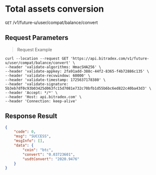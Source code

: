 # Total assets conversion

`GET` /v1/future-u/user/compat/balance/convert

## Request Parameters

> Request Example

```shell
curl --location --request GET 'https://api.bitradex.com/v1/future-u/user/compat/balance/convert' \
--header 'validate-algorithms: HmacSHA256' \
--header 'validate-appkey: 2fa91add-388c-44f2-8365-f4b72886c135' \
--header 'validate-recvwindow: 60000' \
--header 'validate-timestamp: 1725637178380' \
--header 'validate-signature: 5b3eb7df0c93b03425d063fc15d7081e732c70bfb1d55b6bc6ed822c40ba43d3' \
--header 'Accept: */*' \
--header 'Host: api.bitradex.com' \
--header 'Connection: keep-alive'
```

## Response Result

```json
{
    "code": 0,
    "msg": "SUCCESS",
    "msgInfo": [],
    "data": {
        "coin": "btc",
        "convert": "0.03723601",
        "usdtConvert": "2020.9476"
    }
}
```

